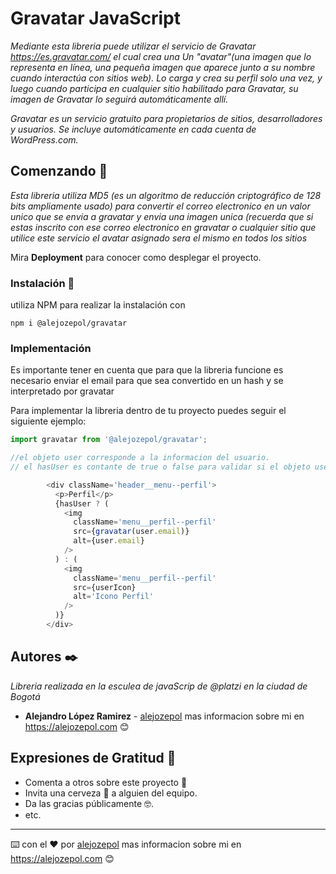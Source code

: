 # Gravatar JavaScript

_Mediante esta libreria puede utilizar el servicio de Gravatar https://es.gravatar.com/ el cual crea una Un "avatar"(una imagen que lo representa en línea, una pequeña imagen que aparece junto a su nombre cuando interactúa con sitios web). Lo carga y crea su perfil solo una vez, y luego cuando participa en cualquier sitio habilitado para Gravatar, su imagen de Gravatar lo seguirá automáticamente allí._

_Gravatar es un servicio gratuito para propietarios de sitios, desarrolladores y usuarios. Se incluye automáticamente en cada cuenta de WordPress.com._

## Comenzando 🚀

_Esta libreria utiliza MD5 (es un algoritmo de reducción criptográfico de 128 bits ampliamente usado) para convertir el correo electronico en un valor unico que se envia a gravatar y envia una imagen unica (recuerda que si estas inscrito con ese correo electronico en gravatar o cualquier sitio que utilice este servicio el avatar asignado sera el mismo en todos los sitios_

Mira **Deployment** para conocer como desplegar el proyecto.


### Instalación 🔧

utiliza NPM para realizar la instalación con 

```
npm i @alejozepol/gravatar

```

### Implementación

Es importante tener en cuenta que para que la libreria funcione es necesario enviar el email para que sea convertido en un hash y se interpretado por gravatar

Para implementar la libreria dentro de tu proyecto puedes seguir el siguiente ejemplo:

```JavaScript
import gravatar from '@alejozepol/gravatar';

//el objeto user corresponde a la informacion del usuario.
// el hasUser es contante de true o false para validar si el objeto user posee o no datos si es verdadero utiliza la libreria de Gravitar si es falso trae un avatar de imagen statica dentro del proyecto.

        <div className='header__menu--perfil'>
          <p>Perfil</p>
          {hasUser ? (
            <img
              className='menu__perfil--perfil'
              src={gravatar(user.email)}
              alt={user.email}
            />
          ) : (
            <img
              className='menu__perfil--perfil'
              src={userIcon}
              alt='Icono Perfil'
            />
          )}
        </div>

```

## Autores ✒️

_Libreria realizada en la esculea de javaScrip de @platzi en la ciudad de Bogotá_

* **Alejandro López Ramirez** - [alejozepol](https://github.com/alejozepol) mas informacion sobre mi en https://alejozepol.com 😊

## Expresiones de Gratitud 🎁

* Comenta a otros sobre este proyecto 📢
* Invita una cerveza 🍺 a alguien del equipo. 
* Da las gracias públicamente 🤓.
* etc.

---
⌨️ con el ❤️ por [alejozepol](https://github.com/alejozepol) mas informacion sobre mi en https://alejozepol.com 😊